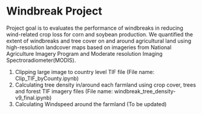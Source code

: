 # Windbreak Project
Project goal is to evaluates the performance of windbreaks in reducing wind-related crop loss for corn and soybean production. We quantified the extent of windbreaks and tree cover on and around agricultural land using high-resolution landcover maps based on imageries from National Agriculture Imagery Program and Moderate resolution Imaging Spectroradiometer(MODIS).

1. Clipping large image to country level TIF file (File name: Clip_TIF_byCounty.ipynb)
2. Calculating tree density in/around each farmland using crop cover, trees and forest TIF imagery files (File name: windbreak_tree_density-v9_final.ipynb)
3. Calculating Windspeed around the farmland (To be updated)


